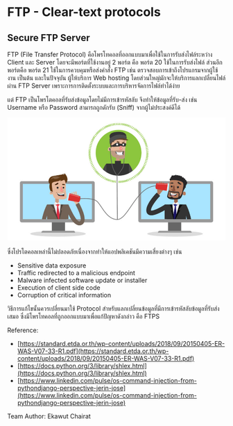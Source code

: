 # FTP - Clear-text protocols

## Secure FTP Server

FTP (File Transfer Protocol) คือโพรโทคอลที่ออกแบบมาเพื่อใช้ในการรับส่งไฟล์ระหว่าง Client และ Server โดยจะมีพอร์ตที่ใช้งานอยู่ 2 พอร์ต คือ พอร์ต 20 ใช้ในการรับส่งไฟล์ ส่วนอีกพอร์ตคือ พอร์ต 21 ใช้ในการควบคุมหรือส่งคำสั่ง FTP เช่น ตรวจสอบการเข้าถึงโปรแกรมจากผู้ใช้งาน เป็นต้น และในปัจจุบัน ผู้ให้บริการ Web hosting โดยส่วนใหญ่มักจะให้บริการแลกเปลี่ยนไฟล์ผ่าน FTP Server เพราะการการติดตั้งระบบและการบริหารจัดการไฟล์ทำได้ง่าย

แต่ FTP เป็นโพรโตคอลที่รับส่งข้อมูลโดยไม่มีการเข้ารหัสลับ จึงทำให้ข้อมูลที่รับ-ส่ง เช่น Username หรือ Password สามารถถูกดักรับ (Sniff) จากผู้ไม่ประสงค์ดีได้ 

![](img/ftptls_1.jpg)

ซึ่งโปรโตคอลเหล่านี้ไม่ปลอดภัยเนื่องจากทำให้แอปพลิเคชันมีความเสี่ยงต่างๆ เช่น
* Sensitive data exposure
* Traffic redirected to a malicious endpoint
* Malware infected software update or installer
* Execution of client side code
* Corruption of critical information

วิธีการแก้ไขนั้นควรเปลี่ยนมาใช้ Protocol สำหรับแลกเปลี่ยนข้อมูลที่มีการเข้ารหัสลับข้อมูลที่รับส่งเสมอ ซึ่งมีโพรโทคอลที่ถูกออกแบบมาเพื่อแก้ปัญหาดังกล่าว คือ FTPS



Reference: 
* [https://standard.etda.or.th/wp-content/uploads/2018/09/20150405-ER-WAS-V07-33-R1.pdf](https://standard.etda.or.th/wp-content/uploads/2018/09/20150405-ER-WAS-V07-33-R1.pdf)
* [https://docs.python.org/3/library/shlex.html](https://docs.python.org/3/library/shlex.html)
* [https://www.linkedin.com/pulse/os-command-injection-from-pythondjango-perspective-jerin-jose](https://www.linkedin.com/pulse/os-command-injection-from-pythondjango-perspective-jerin-jose)

Team Author: Ekawut Chairat
